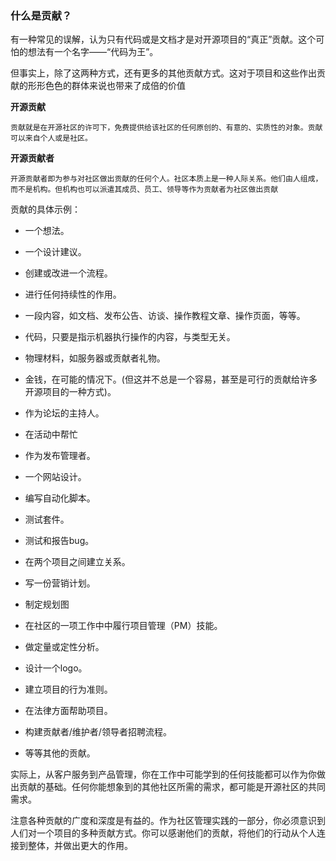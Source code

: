### 什么是贡献？

有一种常见的误解，认为只有代码或是文档才是对开源项目的“真正”贡献。这个可怕的想法有一个名字——“代码为王”。

但事实上，除了这两种方式，还有更多的其他贡献方式。这对于项目和这些作出贡献的形形色色的群体来说也带来了成倍的价值

**开源贡献**

```
贡献就是在开源社区的许可下，免费提供给该社区的任何原创的、有意的、实质性的对象。贡献可以来自个人或是社区。
```

**开源贡献者**

```
开源贡献者即为参与对社区做出贡献的任何个人。社区本质上是一种人际关系。他们由人组成，而不是机构。但机构也可以派遣其成员、员工、领导等作为贡献者为社区做出贡献
```

贡献的具体示例：

- 一个想法。

- 一个设计建议。

- 创建或改进一个流程。

- 进行任何持续性的作用。

- 一段内容，如文档、发布公告、访谈、操作教程文章、操作页面，等等。

- 代码，只要是指示机器执行操作的内容，与类型无关。


- 物理材料，如服务器或贡献者礼物。
- 金钱，在可能的情况下。(但这并不总是一个容易，甚至是可行的贡献给许多开源项目的一种方式)。
- 作为论坛的主持人。
- 在活动中帮忙
- 作为发布管理者。
- 一个网站设计。
- 编写自动化脚本。
- 测试套件。
- 测试和报告bug。
- 在两个项目之间建立关系。
- 写一份营销计划。
- 制定规划图
- 在社区的一项工作中中履行项目管理（PM）技能。
- 做定量或定性分析。
- 设计一个logo。
- 建立项目的行为准则。
- 在法律方面帮助项目。
- 构建贡献者/维护者/领导者招聘流程。
- 等等其他的贡献。

实际上，从客户服务到产品管理，你在工作中可能学到的任何技能都可以作为你做出贡献的基础。任何你能想象到的其他社区所需的需求，都可能是开源社区的共同需求。

注意各种贡献的广度和深度是有益的。作为社区管理实践的一部分，你必须意识到人们对一个项目的多种贡献方式。你可以感谢他们的贡献，将他们的行动从个人连接到整体，并做出更大的作用。
